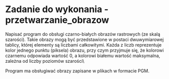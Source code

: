 # Zadanie do wykonania - przetwarzanie_obrazow
Napisać program do obsługi czarno-białych obrazów rastrowych (ze skalą szarości). Takie obrazy mogą być przedstawione w postaci dwuwymiarowej tablicy, której elementy są liczbami całkowitymi. Każda z liczb reprezentuje kolor jednego punktu (piksela) obrazu, przy czym przyjmuje się, że kolorowi czarnemu odpowiada wartość 0, a kolorowi białemu wartość maksymalna, zależna od liczby poziomów szarości\

Program ma obsługiwać obrazy zapisane w plikach w formacie PGM.
